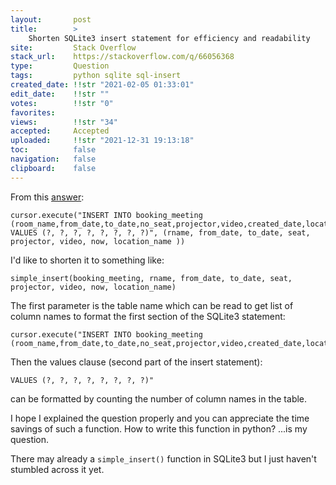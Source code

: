 ```yaml
---
layout:       post
title:        >
    Shorten SQLite3 insert statement for efficiency and readability
site:         Stack Overflow
stack_url:    https://stackoverflow.com/q/66056368
type:         Question
tags:         python sqlite sql-insert
created_date: !!str "2021-02-05 01:33:01"
edit_date:    !!str ""
votes:        !!str "0"
favorites:    
views:        !!str "34"
accepted:     Accepted
uploaded:     !!str "2021-12-31 19:13:18"
toc:          false
navigation:   false
clipboard:    false
---
```


From this [answer][1]:

``` 
cursor.execute("INSERT INTO booking_meeting (room_name,from_date,to_date,no_seat,projector,video,created_date,location_name) VALUES (?, ?, ?, ?, ?, ?, ?, ?)", (rname, from_date, to_date, seat, projector, video, now, location_name ))

```

I'd like to shorten it to something like:

``` 
simple_insert(booking_meeting, rname, from_date, to_date, seat, projector, video, now, location_name)

```

The first parameter is the table name which can be read to get list of column names to format the first section of the SQLite3 statement:

``` 
cursor.execute("INSERT INTO booking_meeting (room_name,from_date,to_date,no_seat,projector,video,created_date,location_name)

```

Then the values clause (second part of the insert statement):

``` 
VALUES (?, ?, ?, ?, ?, ?, ?, ?)"

```

can be formatted by counting the number of column names in the table.

I hope I explained the question properly and you can appreciate the time savings of such a function. How to write this function in python? ...is my question.

There may already a `simple_insert()` function in SQLite3 but I just haven't stumbled across it yet.

  [1]: https://stackoverflow.com/a/45407876/6929343
